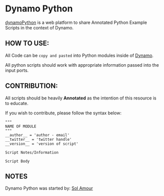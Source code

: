 # Dynamo Python
[dynamoPython](https://github.com/Amoursol/dynamoPython) is a web platform to share Annotated Python Example Scripts in the context of Dynamo.

## HOW TO USE:
All Code can be ```copy and pasted``` into Python modules inside of [Dynamo](http://dynamobim.org/). 

All python scripts should work with appropriate information passed into the input ports. 

## CONTRIBUTION:
All scripts should be heavily **Annotated** as the intention of this resource is to educate.

If you wish to contribute, please follow the syntax below:

```
"""
NAME OF MODULE
"""
__author__ = 'author - email'
__twitter__ = 'twitter handle'
__version__ = 'version of script'

Script Notes/Information

Script Body
```
## NOTES
Dynamo Python was started by: [Sol Amour](https://github.com/Amoursol/dynamoPython)
